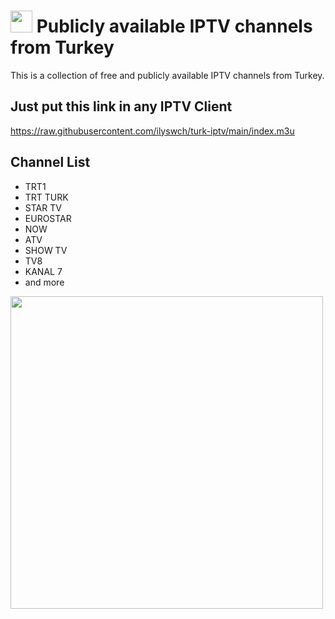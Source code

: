# <img src="https://raw.githubusercontent.com/ilyswch/turk-iptv/main/img/icon.png" width="35"/> Publicly available IPTV channels from Turkey

This is a collection of free and publicly available IPTV channels from Turkey. 


## Just put this link in any IPTV Client

https://raw.githubusercontent.com/ilyswch/turk-iptv/main/index.m3u

## Channel List
- TRT1
- TRT TURK
- STAR TV
- EUROSTAR
- NOW
- ATV
- SHOW TV
- TV8
- KANAL 7
- and more

<img src="https://raw.githubusercontent.com/ilyswch/turk-iptv/main/docs/screenshot.png" width="500"/>
